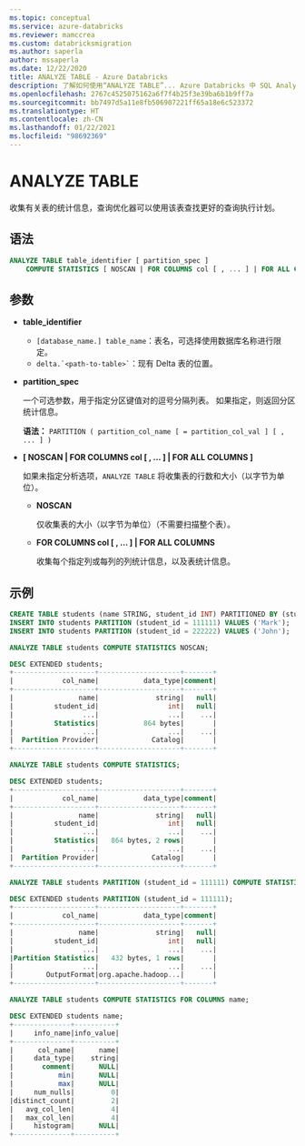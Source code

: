 ```yaml
---
ms.topic: conceptual
ms.service: azure-databricks
ms.reviewer: mamccrea
ms.custom: databricksmigration
ms.author: saperla
author: mssaperla
ms.date: 12/22/2020
title: ANALYZE TABLE - Azure Databricks
description: 了解如何使用“ANALYZE TABLE”... Azure Databricks 中 SQL Analytics SQL 语言的 STATISTICS 语法。
ms.openlocfilehash: 2767c4525075162a6f7f4b25f3e39ba6b1b9ff7a
ms.sourcegitcommit: bb7497d5a11e8fb506907221ff65a18e6c523372
ms.translationtype: HT
ms.contentlocale: zh-CN
ms.lasthandoff: 01/22/2021
ms.locfileid: "98692369"
---
```

# <a name="analyze-table"></a>ANALYZE TABLE

收集有关表的统计信息，查询优化器可以使用该表查找更好的查询执行计划。

## <a name="syntax"></a>语法

```sql
ANALYZE TABLE table_identifier [ partition_spec ]
    COMPUTE STATISTICS [ NOSCAN | FOR COLUMNS col [ , ... ] | FOR ALL COLUMNS ]
```

## <a name="parameters"></a>参数

* **table_identifier**
  * ``[database_name.] table_name``：表名，可选择使用数据库名称进行限定。
  * `` delta.`<path-to-table>` ``：现有 Delta 表的位置。
* **partition_spec**

  一个可选参数，用于指定分区键值对的逗号分隔列表。 如果指定，则返回分区统计信息。

  **语法：** ``PARTITION ( partition_col_name [ = partition_col_val ] [ , ... ] )``

* **[ NOSCAN | FOR COLUMNS col [ , … ] | FOR ALL COLUMNS ]**

  如果未指定分析选项，``ANALYZE TABLE`` 将收集表的行数和大小（以字节为单位）。

  * **NOSCAN**

    仅收集表的大小（以字节为单位）（不需要扫描整个表）。

  * **FOR COLUMNS col [ , … ] | FOR ALL COLUMNS**

    收集每个指定列或每列的列统计信息，以及表统计信息。

## <a name="examples"></a>示例

```sql
CREATE TABLE students (name STRING, student_id INT) PARTITIONED BY (student_id);
INSERT INTO students PARTITION (student_id = 111111) VALUES ('Mark');
INSERT INTO students PARTITION (student_id = 222222) VALUES ('John');

ANALYZE TABLE students COMPUTE STATISTICS NOSCAN;

DESC EXTENDED students;
+--------------------+--------------------+-------+
|            col_name|           data_type|comment|
+--------------------+--------------------+-------+
|                name|              string|   null|
|          student_id|                 int|   null|
|                 ...|                 ...|    ...|
|          Statistics|           864 bytes|       |
|                 ...|                 ...|    ...|
|  Partition Provider|             Catalog|       |
+--------------------+--------------------+-------+

ANALYZE TABLE students COMPUTE STATISTICS;

DESC EXTENDED students;
+--------------------+--------------------+-------+
|            col_name|           data_type|comment|
+--------------------+--------------------+-------+
|                name|              string|   null|
|          student_id|                 int|   null|
|                 ...|                 ...|    ...|
|          Statistics|   864 bytes, 2 rows|       |
|                 ...|                 ...|    ...|
|  Partition Provider|             Catalog|       |
+--------------------+--------------------+-------+

ANALYZE TABLE students PARTITION (student_id = 111111) COMPUTE STATISTICS;

DESC EXTENDED students PARTITION (student_id = 111111);
+--------------------+--------------------+-------+
|            col_name|           data_type|comment|
+--------------------+--------------------+-------+
|                name|              string|   null|
|          student_id|                 int|   null|
|                 ...|                 ...|    ...|
|Partition Statistics|   432 bytes, 1 rows|       |
|                 ...|                 ...|    ...|
|        OutputFormat|org.apache.hadoop...|       |
+--------------------+--------------------+-------+

ANALYZE TABLE students COMPUTE STATISTICS FOR COLUMNS name;

DESC EXTENDED students name;
+--------------+----------+
|     info_name|info_value|
+--------------+----------+
|      col_name|      name|
|     data_type|    string|
|       comment|      NULL|
|           min|      NULL|
|           max|      NULL|
|     num_nulls|         0|
|distinct_count|         2|
|   avg_col_len|         4|
|   max_col_len|         4|
|     histogram|      NULL|
+--------------+----------+
```